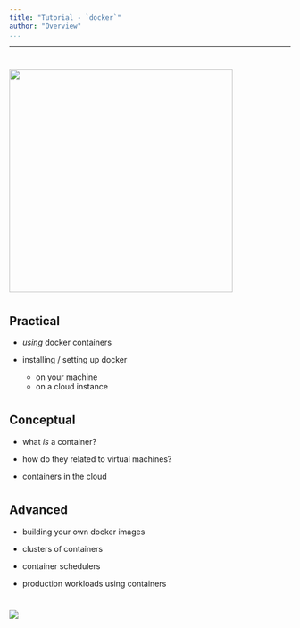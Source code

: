```yaml
---
title: "Tutorial - `docker`"
author: "Overview"
...
```


---

#

<p><img width="400px" src="images/docker-logo.png"/></p>


#
## Practical

- _using_ docker containers

- installing / setting up docker
    - on your machine
    - on a cloud instance


#
## Conceptual

- what _is_ a container?

- how do they related to virtual machines?

- containers in the cloud


#
## Advanced

- building your own docker images

- clusters of containers

- container schedulers

- production workloads using containers


#

<img class="logo" src="images/berkeley-school-of-information-logo.png"/>
